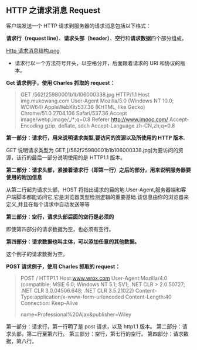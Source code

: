 ## HTTP 之请求消息 Request

客户端发送一个 HTTP 请求到服务器的请求消息包括以下格式：

**请求行（request line）**、**请求头部（header）**、**空行**和**请求数据**四个部分组成。

[Http 请求消息结构.png](http://www.runoob.com/wp-content/uploads/2013/11/2012072810301161.png "Http请求消息结构")

- 请求行以一个方法符号开头，以空格分开，后面跟着请求的 URI 和协议的版本。

**Get 请求例子，使用 Charles 抓取的 request：**

> GET /562f25980001b1b106000338.jpg HTTP/1.1
> Host img.mukewang.com
> User-Agent Mozilla/5.0 (Windows NT 10.0; WOW64) AppleWebKit/537.36 (KHTML, like Gecko) Chrome/51.0.2704.106 Safari/537.36
> Accept image/webp,image/_,_/\*;q=0.8
> Referer http://www.imooc.com/
> Accept-Encoding gzip, deflate, sdch
> Accept-Language zh-CN,zh;q=0.8

**第一部分：请求行，用来说明请求类型,要访问的资源以及所使用的 HTTP 版本.**

GET 说明请求类型为 GET,[/562f25980001b1b106000338.jpg]为要访问的资源，该行的最后一部分说明使用的是 HTTP1.1 版本。

**第二部分：请求头部，紧接着请求行（即第一行）之后的部分，用来说明服务器要使用的附加信息**

从第二行起为请求头部，HOST 将指出请求的目的地.User-Agent,服务器端和客户端脚本都能访问它,它是浏览器类型检测逻辑的重要基础.该信息由你的浏览器来定义,并且在每个请求中自动发送等等

**第三部分：空行，请求头部后面的空行是必须的**

即使第四部分的请求数据为空，也必须有空行。

**第四部分：请求数据也叫主体，可以添加任意的其他数据。**

这个例子的请求数据为空。

**POST 请求例子，使用 Charles 抓取的 request：**

> POST / HTTP1.1
> Host:www.wrox.com
> User-Agent:Mozilla/4.0 (compatible; MSIE 6.0; Windows NT 5.1; SV1; .NET CLR > 2.0.50727; .NET CLR 3.0.04506.648; .NET CLR 3.5.21022)
> Content-Type:application/x-www-form-urlencoded
> Content-Length:40
> Connection: Keep-Alive
>
> name=Professional%20Ajax&publisher=Wiley

第一部分：请求行，第一行明了是 post 请求，以及 http1.1 版本。
第二部分：请求头部，第二行至第六行。
第三部分：空行，第七行的空行。
第四部分：请求数据，第八行。
